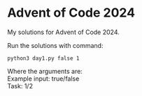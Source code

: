 # Advent of Code 2024
My solutions for Advent of Code 2024.

Run the solutions with command:
```
python3 day1.py false 1
```
Where the arguments are: \
Example input: true/false \
Task:        1/2
